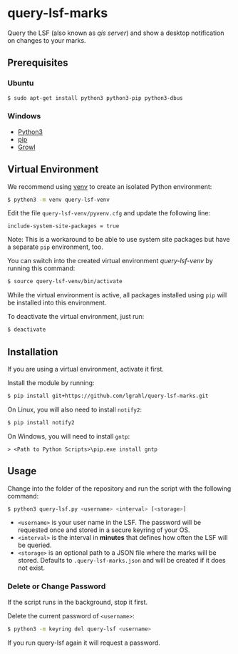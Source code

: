 # query-lsf-marks

Query the LSF (also known as *qis server*) and show a desktop notification on changes to
your marks.

## Prerequisites

### Ubuntu

```bash
$ sudo apt-get install python3 python3-pip python3-dbus
```

### Windows

* [Python3](https://www.python.org/downloads/)
* [pip](https://pip.pypa.io/en/latest/installing.html)
* [Growl](http://www.growlforwindows.com)

## Virtual Environment

We recommend using [venv](https://docs.python.org/3/library/venv.html) to create an
isolated Python environment:

```bash
$ python3 -m venv query-lsf-venv
```

Edit the file `query-lsf-venv/pyvenv.cfg` and update the following line:

```
include-system-site-packages = true
```

Note: This is a workaround to be able to use system site packages but have a separate
`pip` environment, too.

You can switch into the created virtual environment *query-lsf-venv*
by running this command:

```bash
$ source query-lsf-venv/bin/activate
```

While the virtual environment is active, all packages installed using ``pip`` will be
installed into this environment.

To deactivate the virtual environment, just run:

```bash
$ deactivate
```

## Installation

If you are using a virtual environment, activate it first.

Install the module by running:

```bash
$ pip install git+https://github.com/lgrahl/query-lsf-marks.git
```

On Linux, you will also need to install `notify2`:

```bash
$ pip install notify2
```

On Windows, you will need to install `gntp`:

```
> <Path to Python Scripts>\pip.exe install gntp
```

## Usage

Change into the folder of the repository and run the script with the following command:

```bash
$ python3 query-lsf.py <username> <interval> [<storage>]
```

* `<username>` is your user name in the LSF. The password will be requested once and
  stored in a secure keyring of your OS.
* `<interval>` is the interval in **minutes** that defines how often the LSF will be
  queried.
* `<storage>` is an optional path to a JSON file where the marks will be stored. Defaults
  to `.query-lsf-marks.json` and will be created if it does not exist.

### Delete or Change Password

If the script runs in the background, stop it first.

Delete the current password of `<username>`:

```bash
$ python3 -m keyring del query-lsf <username>
```

If you run query-lsf again it will request a password.
